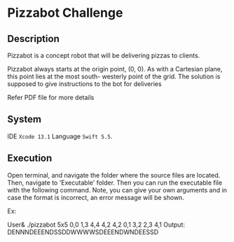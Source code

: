 # Pizzabot Challenge

## Description

Pizzabot is a concept robot that will be delivering pizzas to clients. 

Pizzabot always starts at the origin point, (0, 0). As with a Cartesian plane, this point lies at the most south- westerly point of the grid. 
The solution is supposed to give instructions to the bot for deliveries

Refer PDF file for more details

## System

IDE `Xcode 13.1` 
Language `Swift 5.5`. 

## Execution

Open terminal, and navigate the folder where the source files are located. 
Then, navigate to 'Executable' folder.
Then you can run the executable file with the following command. Note, you can give your own arguments and in case the format is incorrect, an error message will be shown.

Ex:

User& ./pizzabot 5x5 0,0 1,3 4,4 4,2 4,2 0,1 3,2 2,3 4,1
Output: DENNNDEEENDSSDDWWWWSDEEENDWNDEESSD

